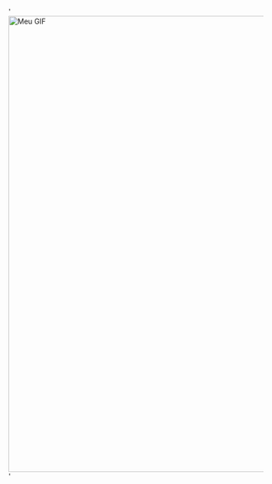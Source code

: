 '<img src="https://encrypted-tbn0.gstatic.com/images?q=tbn:ANd9GcT1-OHREI_SA8zeQX12SPLjnvbDZmESfrH16g&s" alt="Meu GIF" width="900">'